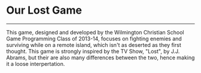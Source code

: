 # Our Lost Game
---
This game, designed and developed by the Wilmington Christian School Game Programming Class of 2013-14, focuses on fighting enemies and surviving while on a remote island, which isn't as deserted as they first thought. This game is strongly inspired by the TV Show, "Lost", by J.J. Abrams, but their are also many differences between the two, hence making it a loose interpertation.
